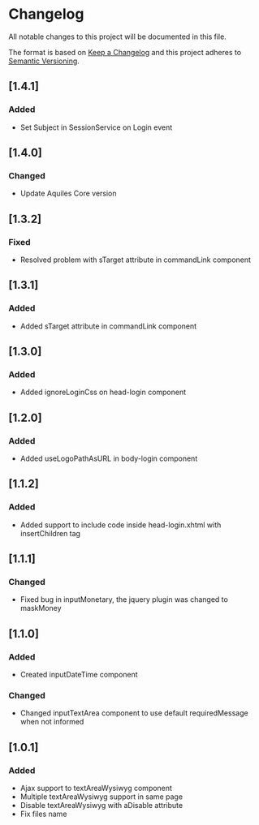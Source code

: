 # Changelog
All notable changes to this project will be documented in this file.

The format is based on [Keep a Changelog](http://keepachangelog.com/en/1.0.0/)
and this project adheres to [Semantic Versioning](http://semver.org/spec/v2.0.0.html).

## [1.4.1]
### Added
- Set Subject in SessionService on Login event

## [1.4.0]
### Changed
- Update Aquiles Core version

## [1.3.2]
### Fixed
- Resolved problem with sTarget attribute in commandLink component

## [1.3.1]
### Added
- Added sTarget attribute in commandLink component

## [1.3.0]
### Added
- Added ignoreLoginCss on head-login component

## [1.2.0]
### Added
- Added useLogoPathAsURL in body-login component

## [1.1.2]
### Added
- Added support to include code inside head-login.xhtml with insertChildren tag

## [1.1.1]
### Changed
- Fixed bug in inputMonetary, the jquery plugin was changed to maskMoney

## [1.1.0]
### Added
- Created inputDateTime component
### Changed
- Changed inputTextArea component to use default requiredMessage when not informed 

## [1.0.1]
### Added 
- Ajax support to textAreaWysiwyg component
- Multiple textAreaWysiwyg support in same page
- Disable textAreaWysiwyg with aDisable attribute
- Fix files name